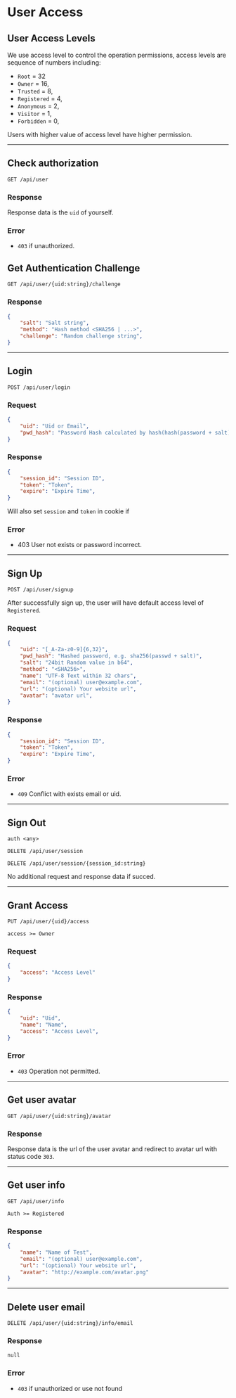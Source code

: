 # User Access

## User Access Levels
We use access level to control the operation permissions, access levels are sequence of numbers including:
- `Root` = 32
- `Owner` = 16,
- `Trusted` = 8,
- `Registered` = 4,
- `Anonymous` = 2,
- `Visitor` = 1,
- `Forbidden` = 0,

Users with higher value of access level have higher permission.


--------


## Check authorization
`GET /api/user`

### Response
Response data is the `uid` of yourself.

### Error
- `403` if unauthorized.


## Get Authentication Challenge
`GET /api/user/{uid:string}/challenge`

### Response
```json
{
    "salt": "Salt string",
    "method": "Hash method <SHA256 | ...>",
    "challenge": "Random challenge string",
}
```

--------

## Login
`POST /api/user/login`

### Request
```json
{
    "uid": "Uid or Email",
    "pwd_hash": "Password Hash calculated by hash(hash(password + salt) + challenge)"
}
```

### Response
```json
{
    "session_id": "Session ID",
    "token": "Token",
    "expire": "Expire Time",
}
```
Will also set `session` and `token` in cookie if 

### Error
- 403 User not exists or password incorrect.


--------

## Sign Up
`POST /api/user/signup`

After successfully sign up, the user will have default access level of `Registered`.

### Request
```json
{
    "uid": "[_A-Za-z0-9]{6,32}",
    "pwd_hash": "Hashed password, e.g. sha256(passwd + salt)",
    "salt": "24bit Random value in b64",
    "method": "<SHA256>",
    "name": "UTF-8 Text within 32 chars",
    "email": "(optional) user@example.com",
    "url": "(optional) Your website url",
    "avatar": "avatar url",
}
```

### Response
```json
{
    "session_id": "Session ID",
    "token": "Token",
    "expire": "Expire Time",
}
```

### Error
- `409` Conflict with exists email or uid.

--------

## Sign Out 
`auth <any>`

`DELETE /api/user/session`

`DELETE /api/user/session/{session_id:string}`

No additional request and response data if succed.


--------

## Grant Access
`PUT /api/user/{uid}/access`

`access >= Owner`

### Request
```json
{
    "access": "Access Level"
}
```

### Response
```json
{
    "uid": "Uid",
    "name": "Name",
    "access": "Access Level",
}
```

### Error
- `403` Operation not permitted.


--------


## Get user avatar
`GET /api/user/{uid:string}/avatar`

### Response
Response data is the url of the user avatar and redirect to avatar url with status code `303`.


--------


## Get user info
`GET /api/user/info`

`Auth >= Registered`

### Response
```json
{
    "name": "Name of Test",
    "email": "(optional) user@example.com",
    "url": "(optional) Your website url",
    "avatar": "http://example.com/avatar.png"
}
```

--------


## Delete user email
`DELETE /api/user/{uid:string}/info/email`

### Response
`null`

### Error
- `403` if unauthorized or use not found
